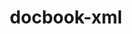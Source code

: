 ---
title: "docbook-xml"
layout: cache
categories: [package, develop-2025-06-01]
meta: {"compilers": ["none"], "num_specs": 1, "num_specs_by_stack": {"e4s": 1, "hep": 1, "root": 1}, "oss": ["ubuntu22.04"], "platforms": ["linux"], "stacks": ["e4s", "hep", "root"], "targets": ["x86_64_v3"], "versions": ["4.5"]}
spec_details: [{"compiler": "none", "hash": "jttl5ajq5n2ck7crefvjpbolrwwgdghd", "os": "ubuntu22.04", "platform": "linux", "size": "-", "stacks": ["e4s", "hep", "root"], "target": "x86_64_v3", "variants": ["build_system=generic"], "versions": ["4.5"]}]
---